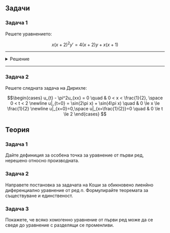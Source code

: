 ## Задачи

### Задача 1

Решете уравнението:

$$x(x+2)^2y' = 4(x+2)y + x(x+1)$$

---

<details>
    <summary>Решение</summary>

$$y' = \dfrac{4}{x(x+2)}y+\dfrac{x+1}{(x+2)^2}$$

$$a(x) = \dfrac{4}{x(x+2)}$$

$$b(x) = \dfrac{x+1}{(x+2)^2}$$

Формулата изисква да сметнем интегралите $I = \int a(x) \space dx$ и $-I$

$$\displaystyle I= \int a(x) \space dx$$

$$\displaystyle I= \int\dfrac{4}{x(x+2)} \space dx$$

$$\displaystyle I= 4\int\left(\dfrac{A}{x} + \dfrac{B}{x+2}\right)\space dx$$

$$\dfrac{A}{x} + \dfrac{B}{x+2} = \dfrac{1}{x(x+2)} = \dfrac{Ax+2A+Bx}{x(x+2)}$$

$$(B+A)x+2A=0x+1$$

Така

$$B+A=0;\quad 2A=1\implies A=\dfrac{1}{2};\space B=-\dfrac{1}{2}$$

$$\displaystyle I= 4\int\left(\dfrac{A}{x} + \dfrac{B}{x+2}\right)\space dx$$

$$\displaystyle I= 4\int\left(\dfrac{1}{2x} - \dfrac{1}{2(x+2)}\right)\space dx$$

$$\displaystyle I= 2\int\dfrac{1}{x}\space dx - 2\int\dfrac{d(x+2)}{x+2}$$

$$\displaystyle I= 2\ln{|x|} - 2\ln{|x+2|}$$

$$\displaystyle I= 2(\ln{|x|} - \ln{|x+2|})$$

$$\displaystyle I= 2\ln{\left|\dfrac{x}{x+2}\right|}$$

$$\displaystyle I= \ln{\left|\dfrac{x}{x+2}\right|^2}$$

$$\displaystyle I= \ln{\left(\dfrac{x}{x+2}\right)^2}$$

$$\displaystyle -I= -\ln{\left(\dfrac{x}{x+2}\right)^2}$$

$$\displaystyle -I= \ln{\left(\dfrac{x}{x+2}\right)^{-2}}$$

$$\displaystyle -I= \ln{\left(\dfrac{x+2}{x}\right)^{2}}$$

$$y = \mathrm{e}^{\ln{\left(\dfrac{x}{x+2}\right)^2}}\left(C+\int\dfrac{x+1}{(x+2)^2}\mathrm{e}^{\ln{\left(\dfrac{x+2}{x}\right)^2}}\space dx\right)$$

$$y = \left(\dfrac{x}{x+2}\right)^2\left(C+\int\dfrac{x+1}{(x+2)^2}{\dfrac{(x+2)^2}{x^2}}\space dx\right)$$

$$y = \left(\dfrac{x}{x+2}\right)^2\left(C+\int\dfrac{x+1}{1}{\dfrac{1}{x^2}}\space dx\right)$$

$$y = \left(\dfrac{x}{x+2}\right)^2\left(C+\int\dfrac{1}{x}\space dx + \int\dfrac{1}{x^2}\space dx\right)$$

$$y = \left(\dfrac{x}{x+2}\right)^2\left(C+\ln{|x|}-\dfrac{1}{x}\right)$$
</details>

---

### Задача 2

Решете следната задача на Дирихле:

```math
\begin{cases}
u_{t} - \pi^2u_{xx} = 0 \quad & 0 < x < \frac{1}{2}, \space 0 < t < 2 \newline
u|_{t=0} = \sin(2\pi x) + \sin(4\pi x) \quad & 0 \le x \le \frac{1}{2} \newline
u|_{x=0}=0,\space u|_{x=\frac{1}{2}}=0 \quad & 0 \le t \le 2
\end{cases}  
```

## Теория

### Задача 1

Дайте дефиниция за особена точка за уравнение от първи ред, нерешено относно производната.

### Задача 2

Направете постановка за задачата на Коши за обикновено лиенйно диференциално уравнение от ред $n$. Формулирайте теоремата за съществуване и единственост.

### Задача 3

Покажете, че всяко хомогенно уравнение от първи ред може да се сведе до уравнение с разделящи се променливи.